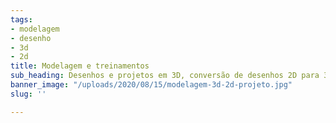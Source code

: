 ```yaml
---
tags:
- modelagem
- desenho
- 3d
- 2d
title: Modelagem e treinamentos
sub_heading: Desenhos e projetos em 3D, conversão de desenhos 2D para 3D
banner_image: "/uploads/2020/08/15/modelagem-3d-2d-projeto.jpg"
slug: ''

---
```

